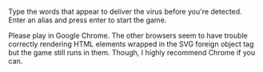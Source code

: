 Type the words that appear to deliver the virus before you're detected. Enter an alias and press enter to start the game.

Please play in Google Chrome. The other browsers seem to have trouble correctly rendering HTML elements wrapped in the SVG foreign object tag but the game still runs in them. Though, I highly recommend Chrome if you can.